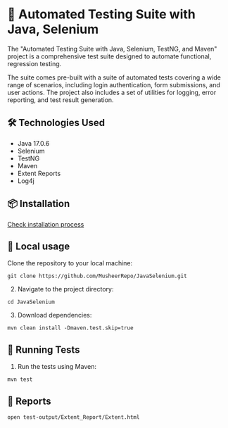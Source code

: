 # 🚀 Automated Testing Suite with Java, Selenium

The "Automated Testing Suite with Java, Selenium, TestNG, and Maven" project is a comprehensive test suite designed to automate functional, regression testing.

The suite comes pre-built with a suite of automated tests covering a wide range of scenarios, including login authentication, form submissions, and user actions. The project also includes a set of utilities for logging, error reporting, and test result generation.

## 🛠️ Technologies Used

- Java 17.0.6
- Selenium
- TestNG
- Maven
- Extent Reports
- Log4j

## 📦 Installation

[Check installation process](docs/Installation.md)

## 🚧 Local usage
Clone the repository to your local machine:
```
git clone https://github.com/MusheerRepo/JavaSelenium.git
```

2. Navigate to the project directory:
```
cd JavaSelenium
```

3. Download dependencies:
```
mvn clean install -Dmaven.test.skip=true
```

## 🧪 Running Tests

1. Run the tests using Maven:
```
mvn test
```

## 📄 Reports
```
open test-output/Extent_Report/Extent.html
```
